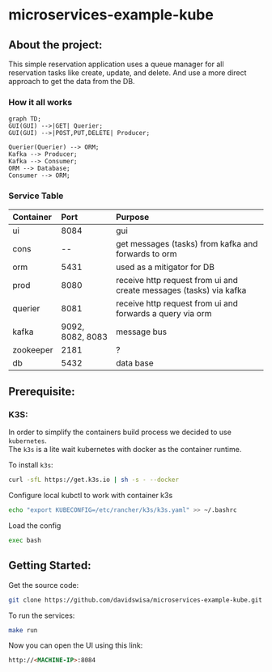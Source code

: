 # microservices-example-kube

## About the project:  

This simple reservation application uses a queue manager for all reservation tasks like create, update, and delete.
And use a more direct approach to get the data from the DB.

### How it all works

```mermaid
graph TD;
GUI(GUI) -->|GET| Querier;
GUI(GUI) -->|POST,PUT,DELETE| Producer;

Querier(Querier) --> ORM;
Kafka --> Producer;
Kafka --> Consumer;
ORM --> Database;
Consumer --> ORM;

```

### Service Table
| Container | Port | Purpose  |
| :---      | :-   | :- |
| ui        | 8084 | gui |
| cons      | --   | get messages (tasks) from kafka and forwards to orm |
| orm       | 5431 | used as a mitigator for DB |
| prod      | 8080 | receive http request from ui and create messages (tasks) via kafka |
| querier   | 8081 | receive http request from ui and forwards a query via orm |
| kafka     | 9092, 8082, 8083 | message bus |
| zookeeper | 2181 | ? |
| db        | 5432 | data base |


## Prerequisite:

### K3S:

In order to simplify the containers build process we decided to use `kubernetes`.  
The `k3s` is a lite wait kubernetes with docker as the container runtime.  


To install `k3s`:  
``` bash
curl -sfL https://get.k3s.io | sh -s - --docker
```

Configure local kubctl to work with container k3s  

``` bash  
echo "export KUBECONFIG=/etc/rancher/k3s/k3s.yaml" >> ~/.bashrc
```

Load the config
``` bash  
exec bash
```

## Getting Started:

Get the source code:
```bash
git clone https://github.com/davidswisa/microservices-example-kube.git
```

To run the services:  

```bash
make run
```

Now you can open the UI using this link:  

```html
http://<MACHINE-IP>:8084
```
